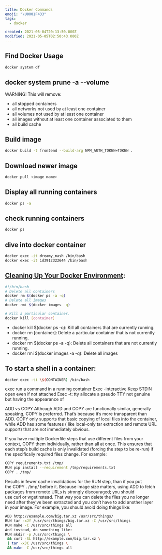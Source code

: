 ```yaml
---
title: Docker Commands
emoji: "\U0001F433"
tags:
  - docker

created: 2021-05-04T20:13:50.000Z
modified: 2021-05-05T02:50:43.000Z
---
```


## Find Docker Usage

```sh
docker system df
```

## docker system prune -a --volume

WARNING! This will remove:

- all stopped containers
- all networks not used by at least one container
- all volumes not used by at least one container
- all images without at least one container associated to them
- all build cache

## Build image

```sh
docker build -t frontend --build-arg NPM_AUTH_TOKEN=TOKEN .
```

## Download newer image

```sh
docker pull <image name>
```

## Display all running containers

```sh
docker ps -a
```

## check running containers

```sh
docker ps
```

## dive into docker container

```sh
docker exec -it dreamy_nash /bin/bash
docker exec -it 1d3912322644 /bin/bash
```

## [Cleaning Up Your Docker Environment](https://www.digitalocean.com/community/tutorials/how-to-remove-docker-images-containers-and-volumes#removing-containers):

```sh
#!/bin/bash
# Delete all containers
docker rm $(docker ps -a -q)
# Delete all images
docker rmi $(docker images -q)

# Kill a particular container.
docker kill [container]
```

- docker kill \$(docker ps -q): Kill all containers that are currently running.
- docker rm [container]: Delete a particular container that is not currently running.
- docker rm \$(docker ps -a -q): Delete all containers that are not currently running.
- docker rmi \$(docker images -a -q): Delete all images

## To start a shell in a container:

```sh
docker exec -ti \$(CONTAINER) /bin/bash
```

exec run a command in a running container
Exec -interactive Keep STDIN open even if not attached
Exec -t: tty allocate a pseudo TTY not genuine but having the appearance of

ADD vs COPY
Although ADD and COPY are functionally similar, generally speaking, COPY is preferred. That’s because it’s more transparent than ADD. COPY only supports that basic copying of local files into the container, while ADD has some features ( like local-only tar extraction and remote URL support) that are not immediately obvious.

If you have multiple Dockerfile steps that use different files from your context, COPY them individually, rather than all at once. This ensures that each step’s build cache is only invalidated (forcing the step to be re-run) if the specifically required files change.
For example:

```sh
COPY requirements.txt /tmp/
RUN pip install --requirement /tmp/requirements.txt
COPY . /tmp/
```

Results in fewer cache invalidations for the RUN step, than if you put the COPY . /tmp/ before it.
Because image size matters, using ADD to fetch packages from remote URLs is strongly discouraged; you should use curl or wgetinstead. That way you can delete the files you no longer need after they’ve been extracted and you don’t have to add another layer in your image. For example, you should avoid doing things like:

```sh
ADD http://example.com/big.tar.xz /usr/src/things/
RUN tar -xJf /usr/src/things/big.tar.xz -C /usr/src/things
RUN make -C /usr/src/things all
And instead, do something like:
RUN mkdir -p /usr/src/things \
 && curl -SL http://example.com/big.tar.xz \
 | tar -xJC /usr/src/things \
 && make -C /usr/src/things all
```
